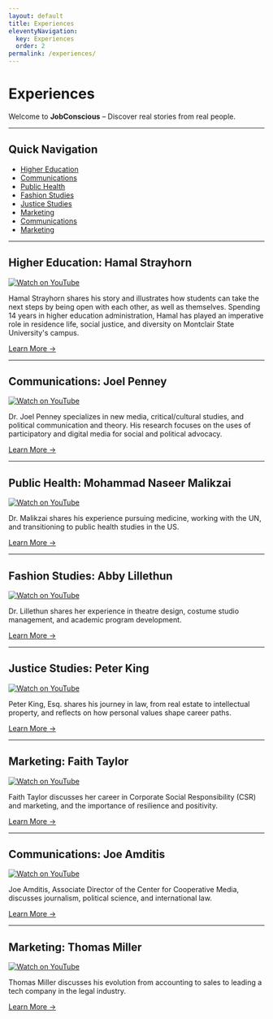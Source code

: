 ```yaml
---
layout: default
title: Experiences
eleventyNavigation:
  key: Experiences
  order: 2
permalink: /experiences/
---
```


# Experiences

Welcome to **JobConscious** – Discover real stories from real people.

---

## Quick Navigation

- [Higher Education](#higher-education-hamal-strayhorn)
- [Communications](#communications-joel-penney)
- [Public Health](#public-health-mohammad-naseer-malikzai)
- [Fashion Studies](#fashion-studies-abby-lillethun)
- [Justice Studies](#justice-studies-peter-king)
- [Marketing](#marketing-faith-taylor)
- [Communications](#communications-joe-amditis)
- [Marketing](#marketing-thomas-miller)

---

## Higher Education: Hamal Strayhorn

[![Watch on YouTube](https://img.youtube.com/vi/laUkDtKRSik/0.jpg)](https://www.youtube.com/embed/laUkDtKRSik)

Hamal Strayhorn shares his story and illustrates how students can take the next steps by being open with each other, as well as themselves. Spending 14 years in higher education administration, Hamal has played an imperative role in residence life, social justice, and diversity on Montclair State University's campus.

[Learn More →](https://www.montclair.edu/graduate/programs-of-study/higher-education-ma/)

---

## Communications: Joel Penney

[![Watch on YouTube](https://img.youtube.com/vi/ek9abQ1a2C8/0.jpg)](https://www.youtube.com/embed/ek9abQ1a2C8)

Dr. Joel Penney specializes in new media, critical/cultural studies, and political communication and theory. His research focuses on the uses of participatory and digital media for social and political advocacy.

[Learn More →](careers/communications.html)

---

## Public Health: Mohammad Naseer Malikzai

[![Watch on YouTube](https://img.youtube.com/vi/MtwiWBGArSQ/0.jpg)](https://www.youtube.com/embed/MtwiWBGArSQ)

Dr. Malikzai shares his experience pursuing medicine, working with the UN, and transitioning to public health studies in the US.

[Learn More →](https://www.montclair.edu/public-health/)

---

## Fashion Studies: Abby Lillethun

[![Watch on YouTube](https://img.youtube.com/vi/F-8j-pSt0aA/0.jpg)](https://www.youtube.com/embed/F-8j-pSt0aA)

Dr. Lillethun shares her experience in theatre design, costume studio management, and academic program development.

[Learn More →](https://www.montclair.edu/academics/fashion-studies/)

---

## Justice Studies: Peter King

[![Watch on YouTube](https://img.youtube.com/vi/eAAN18mLHd0/0.jpg)](https://www.youtube.com/embed/eAAN18mLHd0)

Peter King, Esq. shares his journey in law, from real estate to intellectual property, and reflects on how personal values shape career paths.

[Learn More →](https://www.montclair.edu/justice-studies/)

---

## Marketing: Faith Taylor

[![Watch on YouTube](https://img.youtube.com/vi/g5kRGP88kx4/0.jpg)](https://www.youtube.com/embed/g5kRGP88kx4)

Faith Taylor discusses her career in Corporate Social Responsibility (CSR) and marketing, and the importance of resilience and positivity.

[Learn More →](careers/marketing.html)

---

## Communications: Joe Amditis

[![Watch on YouTube](https://img.youtube.com/vi/uTQC8dvMk2M/0.jpg)](https://www.youtube.com/embed/uTQC8dvMk2M)

Joe Amditis, Associate Director of the Center for Cooperative Media, discusses journalism, political science, and international law.

[Learn More →](careers/communications.html)

---

## Marketing: Thomas Miller

[![Watch on YouTube](https://img.youtube.com/vi/B-UVKJJZXI4/0.jpg)](https://www.youtube.com/embed/B-UVKJJZXI4)

Thomas Miller discusses his evolution from accounting to sales to leading a tech company in the legal industry.

[Learn More →](careers/marketing.html)